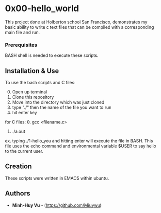 # 0x00-hello_world
This project done at Holberton school San Francisco, demonstrates my basic ability to write c text files that can be compiled with a corresponding main file and run.

### Prerequisites

BASH shell is needed to execute these scripts.

## Installation & Use

To use the bash scripts and C files:

0. Open up terminal
1. Clone this repository
2. Move into the directory which was just cloned
3. type "./" then the name of the file you want to run
4. hit enter key

for C files:
0. gcc <filename.c>
1. ./a.out

ex. typing ./1-hello_you and hitting enter will execute the file in BASH. This file uses the echo command and environmental variable $USER to say hello to the current user.
## Creation

These scripts were written in EMACS within ubuntu.

## Authors

* **Minh-Huy Vu** - (https://github.com/Miuywu)
